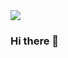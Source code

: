<img src="https://capsule-render.vercel.app/api?type=venom&color=0:74ebd5,100:acb6e5&height=300&section=header&text=bijou%20melody&fontSize=50&fontColor=04B4AE&animation=twinkling" />

### Hi there 👋

